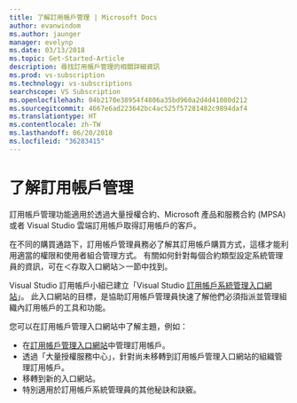 ```yaml
---
title: 了解訂用帳戶管理 | Microsoft Docs
author: evanwindom
ms.author: jaunger
manager: evelynp
ms.date: 03/13/2018
ms.topic: Get-Started-Article
description: 尋找訂用帳戶管理的相關詳細資訊
ms.prod: vs-subscription
ms.technology: vs-subscriptions
searchscope: VS Subscription
ms.openlocfilehash: 04b2170e38954f4806a35bd960a2d4d41080d212
ms.sourcegitcommit: 4667e6ad223642bc4ac525f57281482c9894daf4
ms.translationtype: HT
ms.contentlocale: zh-TW
ms.lasthandoff: 06/20/2018
ms.locfileid: "36283415"
---
```

# <a name="learn-about-subscription-management"></a>了解訂用帳戶管理

訂用帳戶管理功能適用於透過大量授權合約、Microsoft 產品和服務合約 (MPSA) 或者 Visual Studio 雲端訂用帳戶取得訂用帳戶的客戶。

在不同的購買通路下，訂用帳戶管理員務必了解其訂用帳戶購買方式，這樣才能利用適當的權限和使用者組合管理方式。 有關如何針對每個合約類型設定系統管理員的資訊，可在＜存取入口網站＞一節中找到。

Visual Studio 訂用帳戶小組已建立「Visual Studio [訂用帳戶系統管理入口網站](https://visualstudio.microsoft.com/subscriptions-administration/)」。  此入口網站的目標，是協助訂用帳戶管理員快速了解他們必須指派並管理組織內訂用帳戶的工具和功能。

您可以在訂用帳戶管理入口網站中了解主題，例如：
- 在[訂用帳戶管理入口網站](https://manage.visualstudio.com)中管理訂用帳戶。
- 透過「大量授權服務中心」，針對尚未移轉到訂用帳戶管理入口網站的組織管理訂用帳戶。
- 移轉到新的入口網站。
- 特別適用於訂用帳戶系統管理員的其他秘訣和訣竅。
